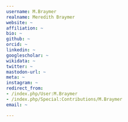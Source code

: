```yaml
---
username: M.Braymer
realname: Meredith Braymer
website: ~
affiliation: ~
bio: ~
github: ~
orcid: ~
linkedin: ~
googlescholar: ~
wikidata: ~
twitter: ~
mastodon-url: ~
meta: ~
instagram: ~
redirect_from:
- /index.php/User:M.Braymer
- /index.php/Special:Contributions/M.Braymer
email: ~

---
```

